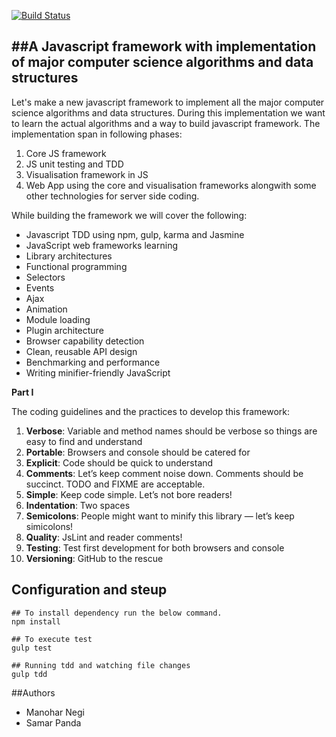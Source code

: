 [![Build Status](https://travis-ci.org/mnegi/algojs.svg?branch=master)](https://travis-ci.org/mnegi/algojs)

##A Javascript framework with implementation of major computer science algorithms and data structures
----------

Let's make a new javascript framework to implement all the major computer science algorithms and data structures. During this implementation we want to learn the actual algorithms and a way to build javascript framework. The implementation span in following phases:
1. Core JS framework
2. JS unit testing and TDD
3. Visualisation framework in JS
4. Web App using the core and visualisation frameworks alongwith some other technologies for server side coding.

While building the framework we will cover the following:

- Javascript TDD using npm, gulp, karma and Jasmine
- JavaScript web frameworks learning
- Library architectures
- Functional programming
- Selectors
- Events
- Ajax
- Animation
- Module loading
- Plugin architecture
- Browser capability detection
- Clean, reusable API design
- Benchmarking and performance
- Writing minifier-friendly JavaScript

**Part I**

The coding guidelines and the practices to develop this framework:

1. **Verbose**: Variable and method names should be verbose so things are easy to find and understand
2. **Portable**: Browsers and console should be catered for
3. **Explicit**: Code should be quick to understand
4. **Comments**: Let’s keep comment noise down. Comments should be succinct. TODO and FIXME are acceptable.
5. **Simple**: Keep code simple. Let’s not bore readers!
6. **Indentation**: Two spaces
7. **Semicolons**: People might want to minify this library — let’s keep simicolons!
8. **Quality**: JsLint and reader comments!
9. **Testing**: Test first development for both browsers and console
10. **Versioning**: GitHub to the rescue

## Configuration and steup

```shell
## To install dependency run the below command.
npm install

## To execute test
gulp test

## Running tdd and watching file changes
gulp tdd
```

##Authors
- Manohar Negi
- Samar Panda